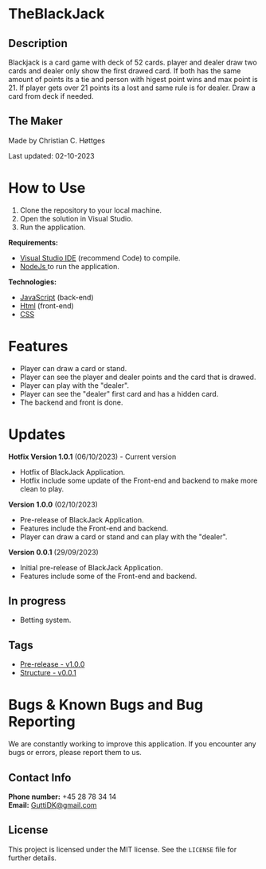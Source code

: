 # TheBlackJack

## Description

Blackjack is a card game with deck of 52 cards. player and dealer draw two cards and dealer only show the first drawed card. If both has the same amount of points its a tie and person with higest point wins and max point is 21. If player gets over 21 points its a lost and same rule is for dealer. Draw a card from deck if needed.

## The Maker
Made by Christian C. Høttges

Last updated: 02-10-2023

# How to Use

1. Clone the repository to your local machine.
2. Open the solution in Visual Studio.
3. Run the application.

**Requirements:**

* <a href="https://code.visualstudio.com/" target="_blank">Visual Studio IDE</a> (recommend Code) to compile.
* <a href="https://nodejs.org/en/"> NodeJs </a> to run the application.

**Technologies:** 
* <a href="https://www.javascript.com/" target="_blank">JavaScript</a> (back-end)
* <a href="https://html.com/" target="_blank">Html</a> (front-end)
* <a href="https://www.w3schools.com/css/" target="_blank">CSS</a>

# Features
- Player can draw a card or stand.
- Player can see the player and dealer points and the card that is drawed.
- Player can play with the "dealer".
- Player can see the "dealer" first card and has a hidden card.
- The backend and front is done.

# Updates

**Hotfix Version 1.0.1** (06/10/2023) - Current version
- Hotfix of BlackJack Application.
- Hotfix include some update of the Front-end and backend to make more clean to play.

**Version 1.0.0** (02/10/2023)
- Pre-release of BlackJack Application.
- Features include the Front-end and backend.
- Player can draw a card or stand and can play with the "dealer".


**Version 0.0.1** (29/09/2023)
- Initial pre-release of BlackJack Application.
- Features include some of the Front-end and backend.

## In progress
- Betting system.

## Tags
- <a href="https://github.com/GuttiDK/JavaScriptGym/releases/tag/version-1.0.0">Pre-release - v1.0.0</a>
- <a href="https://github.com/GuttiDK/JavaScriptGym/releases/tag/version-0.0.1">Structure - v0.0.1</a>

# Bugs & Known Bugs and Bug Reporting
We are constantly working to improve this application. If you encounter any bugs or errors, please report them to us.

## Contact Info
**Phone number:** +45 28 78 34 14  
**Email:** [GuttiDK@gmail.com](mailto:GuttiDK@gmail.com)

## License
This project is licensed under the MIT license. See the `LICENSE` file for further details.
